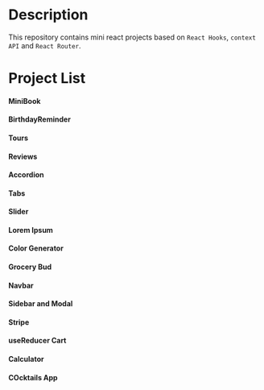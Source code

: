 # Description

This repository contains mini react projects based on `React Hooks`, `context API` and `React Router`.

# Project List

#### MiniBook

#### BirthdayReminder

#### Tours

#### Reviews

#### Accordion

#### Tabs

#### Slider

#### Lorem Ipsum

#### Color Generator

#### Grocery Bud

#### Navbar

#### Sidebar and Modal

#### Stripe

#### useReducer Cart

#### Calculator

#### COcktails App
